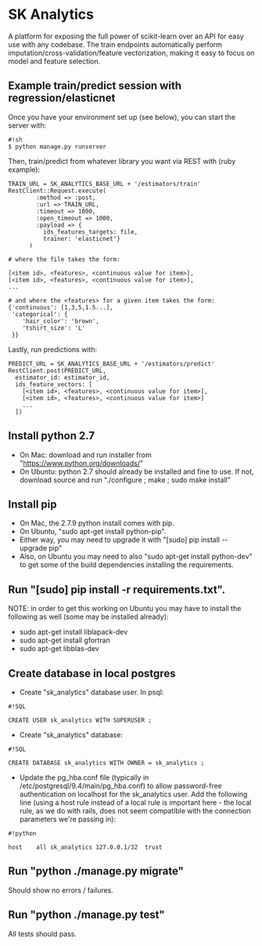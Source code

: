 # SK Analytics
A platform for exposing the full power of scikit-learn over an API for easy use with any codebase. The train endpoints automatically perform imputation/cross-validation/feature vectorization, making it easy to focus on model and feature selection.

## Example train/predict session with regression/elasticnet
Once you have your environment set up (see below), you can start the server with:

```
#!sh
$ python manage.py runserver

```
Then, train/predict from whatever library you want via REST with (ruby example):

```
TRAIN_URL = SK_ANALYTICS_BASE_URL + '/estimators/train'
RestClient::Request.execute(
        :method => :post,
        :url => TRAIN_URL,
        :timeout => 1000,
        :open_timeout => 1000,
        :payload => {
          ids_features_targets: file,
          trainer: 'elasticnet'}
      )

# where the file takes the form:

[<item id>, <features>, <continuous value for item>],
[<item id>, <features>, <continuous value for item>],
...

# and where the <features> for a given item takes the form:
{'continuous': [1,3,5,1.5...],
 'categorical': {
    'hair_color': 'brown',
    'tshirt_size': 'L'
 }}

```

Lastly, run predictions with:

```
PREDICT_URL = SK_ANALYTICS_BASE_URL + '/estimators/predict'
RestClient.post(PREDICT_URL,
  estimator_id: estimator_id,
  ids_feature_vectors: [
    [<item id>, <features>, <continuous value for item>],
    [<item id>, <features>, <continuous value for item>]
    ...
  ])

```

## Install python 2.7

* On Mac: download and run installer from "https://www.python.org/downloads/"
* On Ubuntu: python 2.7 should already be installed and fine to use. If not, download source and run "./configure ; make ; sudo make install"

## Install pip

* On Mac, the 2.7.9 python install comes with pip.
* On Ubuntu, "sudo apt-get install python-pip".
* Either way, you may need to upgrade it with "[sudo] pip install --upgrade pip"
* Also, on Ubuntu you may need to also "sudo apt-get install python-dev" to get some of the build dependencies installing the requirements.

## Run "[sudo] pip install -r requirements.txt". 
NOTE: in order to get this working on Ubuntu you may have to install the following as well (some may be installed already):

* sudo apt-get install liblapack-dev
* sudo apt-get install gfortran
* sudo apt-get libblas-dev

## Create database in local postgres

* Create "sk_analytics" database user. In psql:
```
#!SQL

CREATE USER sk_analytics WITH SUPERUSER ;

```

* Create "sk_analytics" database:
```
#!SQL

CREATE DATABASE sk_analytics WITH OWNER = sk_analytics ;

```

* Update the pg_hba.conf file (typically in /etc/postgresql/9.4/main/pg_hba.conf) to allow password-free authentication on localhost for the sk_analytics user. Add the following line (using a host rule instead of a local rule is important here - the local rule, as we do with rails, does not seem compatible with the connection parameters we're passing in):

```
#!python

host    all sk_analytics 127.0.0.1/32  trust

```

## Run "python ./manage.py migrate"
Should show no errors / failures.

## Run "python ./manage.py test"
All tests should pass.

